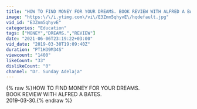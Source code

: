 ```yaml
---
title: "HOW TO FIND MONEY FOR YOUR DREAMS. BOOK REVIEW WITH ALFRED A BATES. 2019-03-30."
image: "https:\/\/i.ytimg.com\/vi\/E3Znm5qhyvE\/hqdefault.jpg"
vid_id: "E3Znm5qhyvE"
categories: "Education"
tags: ["MONEY","DREAMS.","REVIEW"]
date: "2021-06-06T23:19:22+03:00"
vid_date: "2019-03-30T19:09:40Z"
duration: "PT1H39M34S"
viewcount: "1400"
likeCount: "33"
dislikeCount: "0"
channel: "Dr. Sunday Adelaja"
---
```

{% raw %}HOW TO FIND MONEY FOR YOUR DREAMS.<br />BOOK REVIEW WITH ALFRED A BATES.<br />2019-03-30.{% endraw %}
